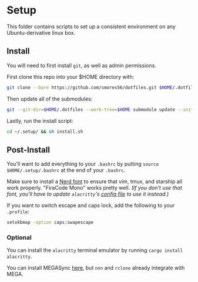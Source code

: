 # Setup

This folder contains scripts to set up a consistent environment on any Ubuntu-derivative linux box.


## Install

You will need to first install `git`, as well as admin permissions.

First clone this repo into your $HOME directory with:

```sh
git clone --bare https://github.com/smores56/dotfiles.git $HOME/.dotfiles
```

Then update all of the submodules:

```sh
git --git-dir=$HOME/.dotfiles --work-tree=$HOME submodule update --init --recursive
```

Lastly, run the install script:

```sh
cd ~/.setup/ && sh install.sh
```


## Post-Install

You'll want to add everything to your `.bashrc` by putting
`source $HOME/.setup/.bashrc` at the end of your `.bashrc`.

Make sure to install a [Nerd font][nerd-font] to ensure that vim, tmux, and starship
all work properly. "FiraCode Mono" works pretty well. _(If you don't use that font,_
_you'll have to update `alacritty`'s [config file][alacritty config] to use it instead.)_

If you want to switch escape and caps lock, add the following to your `.profile`:

```sh
setxkbmap -option caps:swapescape
```

### Optional

You can install the `alacritty` terminal emulator by running `cargo install alacritty`.

You can install MEGASync [here][megasync], but `nnn` and `rclone` already integrate with MEGA.



[alacritty config]: ../.alacritty.yml
[megasync]: https://mega.nz/sync
[nerd-font]: https://www.nerdfonts.com/font-downloads
